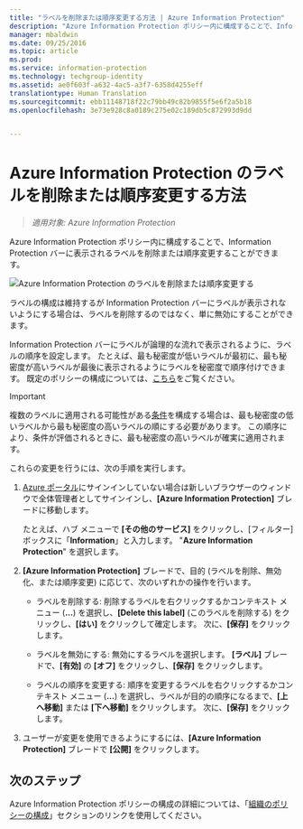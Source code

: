 ```yaml
---
title: "ラベルを削除または順序変更する方法 | Azure Information Protection"
description: "Azure Information Protection ポリシー内に構成することで、Information Protection バーに表示されるラベルを削除または順序変更することができます。"
manager: mbaldwin
ms.date: 09/25/2016
ms.topic: article
ms.prod: 
ms.service: information-protection
ms.technology: techgroup-identity
ms.assetid: ae0f603f-a632-4ac5-a3f7-6358d4255eff
translationtype: Human Translation
ms.sourcegitcommit: ebb11148718f22c79bb49c82b9855f5e6f2a5b18
ms.openlocfilehash: 3e73e928c8a0189c275e02c189db5c872993d9dd


---
```


# Azure Information Protection のラベルを削除または順序変更する方法

>*適用対象: Azure Information Protection*

Azure Information Protection ポリシー内に構成することで、Information Protection バーに表示されるラベルを削除または順序変更することができます。

![Azure Information Protection のラベルを削除または順序変更する](../media/info-protect-contextmenu.png)

ラベルの構成は維持するが Information Protection バーにラベルが表示されないようにする場合は、ラベルを削除するのではなく、単に無効にすることができます。

Information Protection バーにラベルが論理的な流れで表示されるように、ラベルの順序を設定します。 たとえば、最も秘密度が低いラベルが最初に、最も秘密度が高いラベルが最後に表示されるようにラベルを秘密度で順序付けできます。 既定のポリシーの構成については、[こちら](configure-policy-default.md)をご覧ください。

> [!IMPORTANT]
>複数のラベルに適用される可能性がある[条件](configure-policy-classification.md)を構成する場合は、最も秘密度の低いラベルから最も秘密度の高いラベルの順にする必要があります。 この順序により、条件が評価されるときに、最も秘密度の高いラベルが確実に適用されます。


これらの変更を行うには、次の手順を実行します。

1. [Azure ポータル](https://portal.azure.com)にサインインしていない場合は新しいブラウザーのウィンドウで全体管理者としてサインインし、**[Azure Information Protection]** ブレードに移動します。 
    
    たとえば、ハブ メニューで **[その他のサービス]** をクリックし、[フィルター] ボックスに「**Information**」と入力します。 "**Azure Information Protection**" を選択します。

2. **[Azure Information Protection]** ブレードで、目的 (ラベルを削除、無効化、または順序変更) に応じて、次のいずれかの操作を行います。

    - ラベルを削除する: 削除するラベルを右クリックするかコンテキスト メニュー (**...**) を選択し、**[Delete this label]** (このラベルを削除する) をクリックし、**[はい]** をクリックして確定します。 次に、**[保存]** をクリックします。 

    - ラベルを無効にする: 無効にするラベルを選択します。 **[ラベル]** ブレードで、**[有効]** の **[オフ]** をクリックし、**[保存]** をクリックします。

    - ラベルの順序を変更する: 順序を変更するラベルを右クリックするかコンテキスト メニュー (**...**) を選択し、ラベルが目的の順序になるまで、**[上へ移動]** または **[下へ移動]** をクリックします。 次に、**[保存]** をクリックします。 

3. ユーザーが変更を使用できるようにするには、**[Azure Information Protection]** ブレードで **[公開]** をクリックします。

## 次のステップ

Azure Information Protection ポリシーの構成の詳細については、「[組織のポリシーの構成](configure-policy.md#configuring-your-organization-s-policy)」セクションのリンクを使用してください。  





<!--HONumber=Sep16_HO4-->


